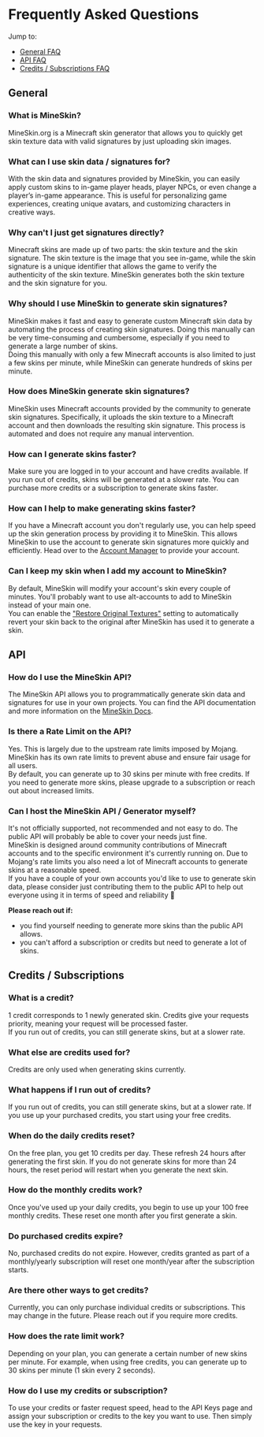 # Frequently Asked Questions

Jump to:
- [General FAQ](#general)
- [API FAQ](#api)
- [Credits / Subscriptions FAQ](#credits--subscriptions)

## General

### What is MineSkin?

MineSkin.org is a Minecraft skin generator that allows you to quickly get skin texture data with valid signatures by
just uploading skin images.

### What can I use skin data / signatures for?

With the skin data and signatures provided by MineSkin, you can easily apply custom skins to in-game player heads,
player NPCs, or even change a player’s in-game appearance. This is useful for personalizing game experiences, creating
unique avatars, and customizing characters in creative ways.

### Why can't I just get signatures directly?

Minecraft skins are made up of two parts: the skin texture and the skin signature. The skin texture is the image that
you see in-game, while the skin signature is a unique identifier that allows the game to verify the authenticity of the
skin texture. MineSkin generates both the skin texture and the skin signature for you.

### Why should I use MineSkin to generate skin signatures?

MineSkin makes it fast and easy to generate custom Minecraft skin data by automating the process of creating skin
signatures. Doing this manually can be very time-consuming and cumbersome, especially if you need to generate a large
number of skins.   
Doing this manually with only a few Minecraft accounts is also limited to just a few skins per minute, while MineSkin
can generate hundreds of skins per minute.

### How does MineSkin generate skin signatures?

MineSkin uses Minecraft accounts provided by the community to generate skin signatures. Specifically, it uploads the
skin texture to a Minecraft account and then downloads the resulting skin signature. This process is automated and does
not require any manual intervention.

### How can I generate skins faster?

Make sure you are logged in to your account and have credits available.
If you run out of credits, skins will be generated at a slower rate. You can purchase more credits or a subscription to
generate skins faster.

### How can I help to make generating skins faster?

If you have a Minecraft account you don't regularly use, you can help speed up the skin generation process by providing
it to MineSkin.
This allows MineSkin to use the account to generate skin signatures more quickly and efficiently.
Head over to the [Account Manager](https://account.mineskin.org/minecraft) to provide your account.

### Can I keep my skin when I add my account to MineSkin?

By default, MineSkin will modify your account's skin every couple of minutes. You'll probably want to use alt-accounts
to add to MineSkin instead of your main one.  
You can enable the ["Restore Original Textures"](../wiki/submitting-accounts#restore-original-textures) setting to
automatically revert your skin back to the original after MineSkin has used it to generate a skin.

## API

### How do I use the MineSkin API?

The MineSkin API allows you to programmatically generate skin data and signatures for use in your own
projects.
You can find the API documentation and more information on the [MineSkin Docs](https://docs.mineskin.org).

### Is there a Rate Limit on the API?

Yes. This is largely due to the upstream rate limits imposed by Mojang. MineSkin has its own rate limits to prevent
abuse and ensure fair usage for all users.  
By default, you can generate up to 30 skins per minute with free credits. If you need to generate more skins, please
upgrade to a subscription or reach out about increased limits.

### Can I host the MineSkin API / Generator myself?

It's not officially supported, not recommended and not easy to do. The public API will probably be able to cover your
needs just fine.  
MineSkin is designed around community contributions of Minecraft accounts and to the specific environment it's currently
running on.
Due to Mojang's rate limits you also need a lot of Minecraft accounts to generate skins at a reasonable speed.  
If you have a couple of your own accounts you'd like to use to generate skin data, please consider just contributing
them to the public API to help out everyone using it in terms of speed and reliability 🙂

**Please reach out if:**

- you find yourself needing to generate more skins than the public API allows.
- you can't afford a subscription or credits but need to generate a lot of skins.

## Credits / Subscriptions

### What is a credit?

1 credit corresponds to 1 newly generated skin. Credits give your requests priority, meaning your request will be processed faster.  
If you run out of credits, you can still generate skins, but at a slower rate.

### What else are credits used for?

Credits are only used when generating skins currently.

### What happens if I run out of credits?

If you run out of credits, you can still generate skins, but at a slower rate. If you use up your purchased credits, you
start using your free credits.

### When do the daily credits reset?

On the free plan, you get 10 credits per day. These refresh 24 hours after generating the first skin. If you do not
generate skins for more than 24 hours, the reset period will restart when you generate the next skin.

### How do the monthly credits work?

Once you've used up your daily credits, you begin to use up your 100 free monthly credits. These reset one month after
you first generate a skin.

### Do purchased credits expire?

No, purchased credits do not expire. However, credits granted as part of a monthly/yearly subscription will reset one
month/year after the subscription starts.

### Are there other ways to get credits?

Currently, you can only purchase individual credits or subscriptions. This may change in the future. Please reach out if
you require more credits.

### How does the rate limit work?

Depending on your plan, you can generate a certain number of new skins per minute. For example, when using free credits,
you can generate up to 30 skins per minute (1 skin every 2 seconds).

### How do I use my credits or subscription?

To use your credits or faster request speed, head to the API Keys page and assign your subscription or credits to the
key you want to use. Then simply use the key in your requests.